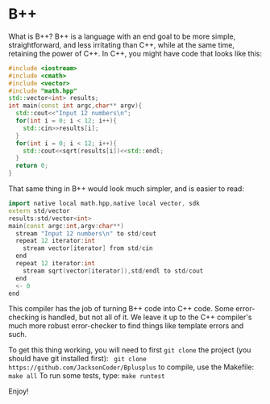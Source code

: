 # B++
What is B++? B++ is a language with an end goal to be more simple, straightforward, and less irritating than C++, while at the same time, retaining the power of C++.
In C++, you might have code that looks like this:
```cpp
#include <iostream>
#include <cmath>
#include <vector>
#include "math.hpp"
std::vector<int> results;
int main(const int argc,char** argv){
  std::cout<<"Input 12 numbers\n";
  for(int i = 0; i < 12; i++){
    std::cin>>results[i];
  }
  for(int i = 0; i < 12; i++){
    std::cout<<sqrt(results[i])<<std::endl;
  }
  return 0;
}
```
That same thing in B++ would look much simpler, and is easier to read:
```cpp
import native local math.hpp,native local vector, sdk
extern std/vector
results:std/vector<int>
main(const argc:int,argv:char**)
  stream "Input 12 numbers\n" to std/cout
  repeat 12 iterator:int
    stream vector[iterator] from std/cin
  end
  repeat 12 iterator:int
    stream sqrt(vector[iterator]),std/endl to std/cout
  end
  <- 0
end
```
This compiler has the job of turning B++ code into C++ code. Some error-checking is handled, but not all of it. We leave it up to the C++ compiler's much more robust error-checker to find things like template errors and such.

To get this thing working, you will need to first ```git clone``` the project (you should have git installed first):
``` git clone https://github.com/JacksonCoder/Bplusplus```
to compile, use the Makefile:
```make all```
To run some tests, type:
```make runtest```

Enjoy!
